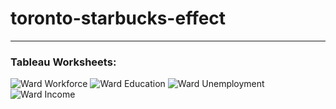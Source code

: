 # toronto-starbucks-effect
---

### Tableau Worksheets: 

![Ward Workforce](https://github.com/devarshi-ap/toronto-starbucks-effect/assets/59234436/5bb95901-fa38-417c-8993-3cc9f69b7231)
![Ward Education](https://github.com/devarshi-ap/toronto-starbucks-effect/assets/59234436/e1e0c2c8-3d18-4195-85bf-0c2056876b81)
![Ward Unemployment](https://github.com/devarshi-ap/toronto-starbucks-effect/assets/59234436/e154df39-101e-41ba-9628-7de57d0ecf08)
![Ward Income](https://github.com/devarshi-ap/toronto-starbucks-effect/assets/59234436/e554f24e-08b1-4a5f-9e49-b7a873a47b60)
